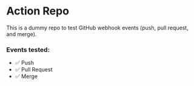 # Action Repo

This is a dummy repo to test GitHub webhook events (push, pull request, and merge).

### Events tested:
- ✅ Push
- ✅ Pull Request
- ✅ Merge
